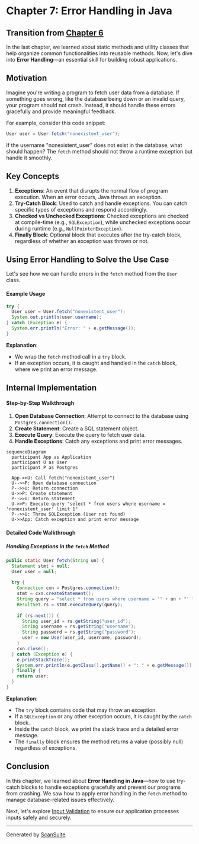# Chapter 7: Error Handling in Java

## Transition from [Chapter 6](05_static_methods_and_utility_classes.md)

In the last chapter, we learned about static methods and utility classes that help organize common functionalities into reusable methods. Now, let's dive into **Error Handling**—an essential skill for building robust applications. 

## Motivation

Imagine you're writing a program to fetch user data from a database. If something goes wrong, like the database being down or an invalid query, your program should not crash. Instead, it should handle these errors gracefully and provide meaningful feedback.

For example, consider this code snippet:

```java
User user = User.fetch("nonexistent_user");
```

If the username "nonexistent_user" does not exist in the database, what should happen? The `fetch` method should not throw a runtime exception but handle it smoothly.

## Key Concepts

1. **Exceptions**: An event that disrupts the normal flow of program execution. When an error occurs, Java throws an exception.
2. **Try-Catch Block**: Used to catch and handle exceptions. You can catch specific types of exceptions and respond accordingly.
3. **Checked vs Unchecked Exceptions**: Checked exceptions are checked at compile-time (e.g., `SQLException`), while unchecked exceptions occur during runtime (e.g., `NullPointerException`).
4. **Finally Block**: Optional block that executes after the try-catch block, regardless of whether an exception was thrown or not.

## Using Error Handling to Solve the Use Case

Let's see how we can handle errors in the `fetch` method from the `User` class.

#### Example Usage

```java
try {
  User user = User.fetch("nonexistent_user");
  System.out.println(user.username);
} catch (Exception e) {
  System.err.println("Error: " + e.getMessage());
}
```

**Explanation**:
- We wrap the `fetch` method call in a `try` block.
- If an exception occurs, it is caught and handled in the `catch` block, where we print an error message.

## Internal Implementation

#### Step-by-Step Walkthrough

1. **Open Database Connection**: Attempt to connect to the database using `Postgres.connection()`.
2. **Create Statement**: Create a SQL statement object.
3. **Execute Query**: Execute the query to fetch user data.
4. **Handle Exceptions**: Catch any exceptions and print error messages.

```mermaid
sequenceDiagram
  participant App as Application
  participant U as User
  participant P as Postgres

  App->>U: Call fetch("nonexistent_user")
  U-->>P: Open database connection
  P-->>U: Return connection
  U->>P: Create statement
  P-->>U: Return statement
  U->>P: Execute query "select * from users where username = 'nonexistent_user' limit 1"
  P-->>U: Throw SQLException (User not found)
  U->>App: Catch exception and print error message
```

#### Detailed Code Walkthrough

##### Handling Exceptions in the `fetch` Method

```java
public static User fetch(String un) {
  Statement stmt = null;
  User user = null;
  
  try {
    Connection cxn = Postgres.connection();
    stmt = cxn.createStatement();
    String query = "select * from users where username = '" + un + "' limit 1";
    ResultSet rs = stmt.executeQuery(query);
    
    if (rs.next()) {
      String user_id = rs.getString("user_id");
      String username = rs.getString("username");
      String password = rs.getString("password");
      user = new User(user_id, username, password);
    }
    cxn.close();
  } catch (Exception e) {
    e.printStackTrace();
    System.err.println(e.getClass().getName() + ": " + e.getMessage());
  } finally {
    return user;
  }
}
```

**Explanation**:
- The `try` block contains code that may throw an exception.
- If a `SQLException` or any other exception occurs, it is caught by the `catch` block.
- Inside the `catch` block, we print the stack trace and a detailed error message.
- The `finally` block ensures the method returns a value (possibly null) regardless of exceptions.

## Conclusion

In this chapter, we learned about **Error Handling in Java**—how to use try-catch blocks to handle exceptions gracefully and prevent our programs from crashing. We saw how to apply error handling in the `fetch` method to manage database-related issues effectively.

Next, let's explore [Input Validation](07_input_validation.md) to ensure our application processes inputs safely and securely.

---

Generated by [ScanSuite](https://scansuite.gitbook.io/scansuite)